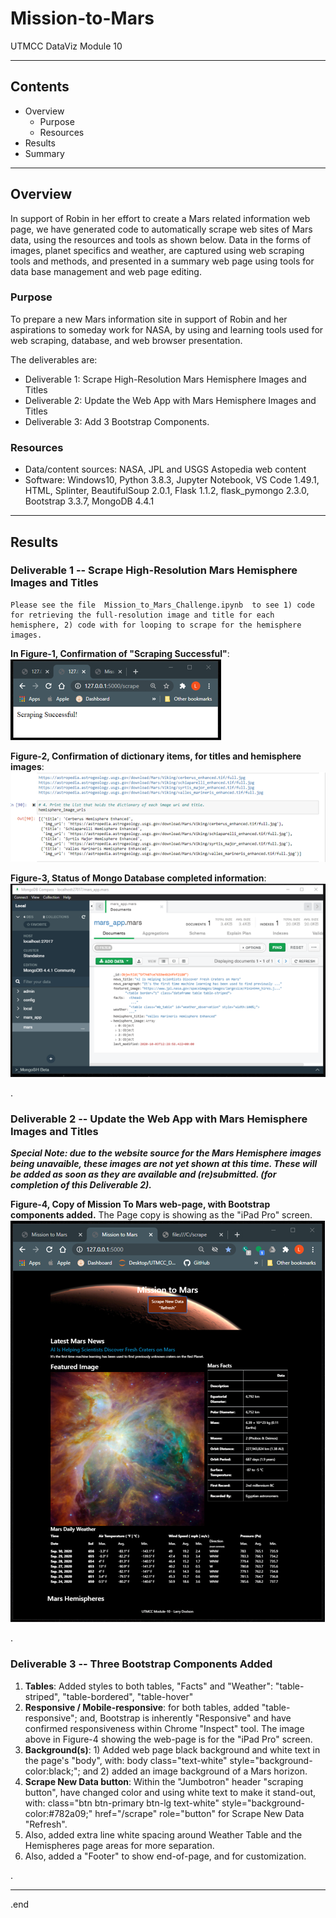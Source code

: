 # Mission-to-Mars
UTMCC DataViz Module 10

---

## Contents 
  * Overview
    - Purpose
    - Resources
  * Results
  * Summary
 

---  

## Overview 
  
  In support of Robin in her effort to create a Mars related information web page, we have generated code to automatically scrape web sites of Mars data, using the resources and tools as shown below. Data in the forms of images, planet specifics and weather, are captured using web scraping tools and methods, and presented in a summary web page using tools for data base management and web page editing. 

   ### Purpose
   To prepare a new Mars information site in support of Robin and her aspirations to someday work for NASA, by using and learning tools used for web scraping, database, and web browser presentation. 
  
   The deliverables are: 
   - Deliverable 1: Scrape High-Resolution Mars Hemisphere Images and Titles
   - Deliverable 2: Update the Web App with Mars Hemisphere Images and Titles
   - Deliverable 3: Add 3 Bootstrap Components.
  
   
  
   ### Resources
  * Data/content sources: NASA, JPL and USGS Astopedia web content 
  * Software: Windows10, Python 3.8.3, Jupyter Notebook, VS Code 1.49.1, HTML, Splinter, BeautifulSoup 2.0.1, Flask 1.1.2, flask_pymongo 2.3.0, Bootstrap 3.3.7, MongoDB 4.4.1
  

--- 

## Results
  
  ### Deliverable 1  --  Scrape High-Resolution Mars Hemisphere Images and Titles 
    
    Please see the file  Mission_to_Mars_Challenge.ipynb  to see 1) code for retrieving the full-resolution image and title for each hemisphere, 2) code with for looping to scrape for the hemisphere images. 
    
    
   **In Figure-1, Confirmation of "Scraping Successful"**:  
  ![](https://github.com/larrydodson/Mission-to-Mars/blob/master/scrape_success.png)
  
  
  **Figure-2, Confirmation of dictionary items, for titles and hemisphere images**:   
  ![dictionary_items.png](https://github.com/larrydodson/Mission-to-Mars/blob/master/dictionary_items.png)
  
  
  **Figure-3, Status of Mongo Database completed information**:   
  ![mongo_confirm.png](https://github.com/larrydodson/Mission-to-Mars/blob/master/mongo_confirm.png)
  
 
 .
 
  ### Deliverable 2 --  Update the Web App with Mars Hemisphere Images and Titles 
   
   ***Special Note: due to the website source for the Mars Hemisphere images being unavaible, these images are not yet shown at this time. These will be added as soon as they are available and (re)submitted. (for completion of this Deliverable 2).*** 
   
   
   **Figure-4, Copy of Mission To Mars web-page, with Bootstrap components added.**  The Page copy is showing as the "iPad Pro" screen. 
   ![MissionToMars_home_partial.png](https://github.com/larrydodson/Mission-to-Mars/blob/master/MissionToMars_home_partial.png)
 

.

  ### Deliverable 3  --  Three Bootstrap Components Added 
 1. **Tables**: Added styles to both tables, "Facts" and "Weather": "table-striped", "table-bordered", "table-hover"
 2. **Responsive / Mobile-responsive**: for both tables, added "table-responsive"; and, Bootstrap is inherently "Responsive" and have confirmed responsiveness within Chrome "Inspect" tool.  The image above in Figure-4 showing the web-page is for the "iPad Pro" screen. 
 3. **Background(s)**: 1) Added web page black background and white text in the page's "body", with: body class="text-white" style="background-color:black;"; and 2) added an image background of a Mars horizon. 
 4. **Scrape New Data button**: Within the "Jumbotron" header "scraping button", have changed color and using white text to make it stand-out, with: class="btn btn-primary btn-lg text-white" style="background-color:#782a09;" href="/scrape" role="button" for Scrape New Data "Refresh".
 5. Also, added extra line white spacing around Weather Table and the Hemispheres page areas for more separation.
 6. Also, added a "Footer" to show end-of-page, and for customization.
 

.

---

.end 
